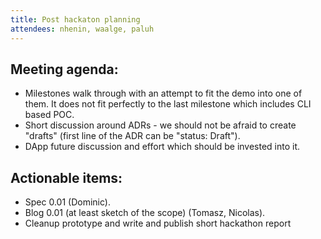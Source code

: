 ```yaml
---
title: Post hackaton planning
attendees: nhenin, waalge, paluh
---
```

## Meeting agenda:
* Milestones walk through with an attempt to fit the demo into one of them. It does not fit perfectly to the last milestone which includes CLI based POC.
* Short discussion around ADRs - we should not be afraid to create "drafts" (first line of the ADR can be "status: Draft").
* DApp future discussion and effort which should be invested into it.

## Actionable items:
* Spec 0.01 (Dominic).
* Blog 0.01 (at least sketch of the scope) (Tomasz, Nicolas).
* Cleanup prototype and write and publish short hackathon report
